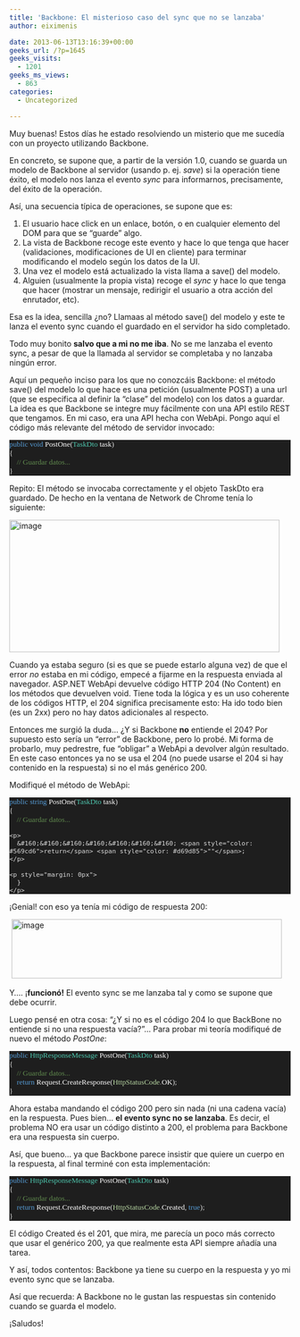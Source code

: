 ```yaml
---
title: 'Backbone: El misterioso caso del sync que no se lanzaba'
author: eiximenis

date: 2013-06-13T13:16:39+00:00
geeks_url: /?p=1645
geeks_visits:
  - 1201
geeks_ms_views:
  - 863
categories:
  - Uncategorized

---
```

Muy buenas! Estos días he estado resolviendo un misterio que me sucedía con un proyecto utilizando Backbone.

En concreto, se supone que, a partir de la versión 1.0, cuando se guarda un modelo de Backbone al servidor (usando p. ej. _save_) si la operación tiene éxito, el modelo nos lanza el evento _sync_ para informarnos, precisamente, del éxito de la operación.

Así, una secuencia típica de operaciones, se supone que es:

  1. El usuario hace click en un enlace, botón, o en cualquier elemento del DOM para que se “guarde” algo. 
  2. La vista de Backbone recoge este evento y hace lo que tenga que hacer (validaciones, modificaciones de UI en cliente) para terminar modificando el modelo según los datos de la UI. 
  3. Una vez el modelo está actualizado la vista llama a save() del modelo. 
  4. Alguien (usualmente la propia vista) recoge el _sync_ y hace lo que tenga que hacer (mostrar un mensaje, redirigir el usuario a otra acción del enrutador, etc). 

Esa es la idea, sencilla ¿no? Llamaas al método save() del modelo y este te lanza el evento sync cuando el guardado en el servidor ha sido completado.

Todo muy bonito **salvo que a mi no me iba**. No se me lanzaba el evento sync, a pesar de que la llamada al servidor se completaba y no lanzaba ningún error.

Aquí un pequeño inciso para los que no conozcáis Backbone: el método save() del modelo lo que hace es una petición (usualmente POST) a una url (que se especifica al definir la “clase” del modelo) con los datos a guardar. La idea es que Backbone se integre muy fácilmente con una API estilo REST que tengamos. En mi caso, era una API hecha con WebApi. Pongo aquí el código más relevante del método de servidor invocado:

<div style="font-size: 10pt; font-family: consolas; background: #1e1e1e; color: #dcdcdc">
  <p style="margin: 0px">
    <span style="color: #569cd6">public</span> <span style="color: #569cd6">void</span> <span style="color: white">PostOne</span>(<span style="color: #4ec9b0">TaskDto</span> <span style="color: white">task</span>)
  </p>
  
  <p style="margin: 0px">
    {
  </p>
  
  <p style="margin: 0px">
    &#160;&#160;&#160; <span style="color: #608b4e">// Guardar datos...</span>
  </p>
  
  <p style="margin: 0px">
    }
  </p></p>
</div>

Repito: El método se invocaba correctamente y el objeto TaskDto era guardado. De hecho en la ventana de Network de Chrome tenía lo siguiente:

[<img title="image" style="border-left-width: 0px; border-right-width: 0px; border-bottom-width: 0px; display: inline; border-top-width: 0px" border="0" alt="image" src="http://geeks.ms/cfs-file.ashx/__key/CommunityServer.Blogs.Components.WeblogFiles/etomas/image_5F00_thumb_5F00_6F4D0284.png" width="484" height="237" />][1] 

Cuando ya estaba seguro (si es que se puede estarlo alguna vez) de que el error _no_ estaba en mi código, empecé a fijarme en la respuesta enviada al navegador. ASP.NET WebApi devuelve código HTTP 204 (No Content) en los métodos que devuelven void. Tiene toda la lógica y es un uso coherente de los códigos HTTP, el 204 significa precisamente esto: Ha ido todo bien (es un 2xx) pero no hay datos adicionales al respecto.

Entonces me surgió la duda… ¿Y si Backbone **no** entiende el 204? Por supuesto esto sería un “error” de Backbone, pero lo probé. Mi forma de probarlo, muy pedrestre, fue “obligar” a WebApi a devolver algún resultado. En este caso entonces ya no se usa el 204 (no puede usarse el 204 si hay contenido en la respuesta) si no el más genérico 200.

Modifiqué el método de WebApi:

<div style="font-size: 10pt; font-family: consolas; background: #1e1e1e; color: #dcdcdc">
  <p style="margin: 0px">
    <span style="color: #569cd6">public</span> <span style="color: #569cd6">string</span> <span style="color: white">PostOne</span>(<span style="color: #4ec9b0">TaskDto</span> <span style="color: white">task</span>)
  </p>
  
  <p style="margin: 0px">
    {
  </p>
  
  <p style="margin: 0px">
    &#160;&#160;&#160; <span style="color: #608b4e">// Guardar datos...</span>
  </p>
  
  <p style="margin: 0px">
    <p style="margin: 0px">
      <span style="color: #608b4e"></span>
    </p>
    
    <p>
      &#160;&#160;&#160;&#160;&#160;&#160;&#160; <span style="color: #569cd6">return</span> <span style="color: #d69d85">""</span>;
    </p>
    
    <p style="margin: 0px">
      }
    </p>
  </p>
</div>

¡Genial! con eso ya tenía mi código de respuesta 200:

&#160;[<img title="image" style="border-left-width: 0px; border-right-width: 0px; border-bottom-width: 0px; display: inline; border-top-width: 0px" border="0" alt="image" src="http://geeks.ms/cfs-file.ashx/__key/CommunityServer.Blogs.Components.WeblogFiles/etomas/image_5F00_thumb_5F00_6C579DD1.png" width="484" height="106" />][2] 

Y…. ¡**funcionó!** El evento sync se me lanzaba tal y como se supone que debe ocurrir.

Luego pensé en otra cosa: “¿Y si no es el código 204 lo que BackBone no entiende si no una respuesta vacía?”… Para probar mi teoría modifiqué de nuevo el método _PostOne_:

<div style="font-size: 10pt; font-family: consolas; background: #1e1e1e; color: #dcdcdc">
  <p style="margin: 0px">
    <span style="color: #569cd6">public</span> <span style="color: #4ec9b0">HttpResponseMessage</span> <span style="color: white">PostOne</span>(<span style="color: #4ec9b0">TaskDto</span> <span style="color: white">task</span>)
  </p>
  
  <p style="margin: 0px">
    {
  </p>
  
  <p style="margin: 0px">
    &#160;&#160;&#160; <span style="color: #608b4e">// Guardar datos...</span>
  </p>
  
  <p style="margin: 0px">
    &#160;&#160;&#160; <span style="color: #569cd6">return</span> <span style="color: white">Request</span><span style="color: #b4b4b4">.</span><span style="color: white">CreateResponse</span>(<span style="color: #b8d7a3">HttpStatusCode</span><span style="color: #b4b4b4">.</span><span style="color: white">OK</span>);
  </p>
  
  <p style="margin: 0px">
    }
  </p></p>
</div>

Ahora estaba mandando el código 200 pero sin nada (ni una cadena vacía) en la respuesta. Pues bien… **el evento sync no se lanzaba**. Es decir, el problema NO era usar un código distinto a 200, el problema para Backbone era una respuesta sin cuerpo. 

Así, que bueno… ya que Backbone parece insistir que quiere un cuerpo en&#160; la respuesta, al final terminé con esta implementación:

<div style="font-size: 10pt; font-family: consolas; background: #1e1e1e; color: #dcdcdc">
  <p style="margin: 0px">
    <span style="color: #569cd6">public</span> <span style="color: #4ec9b0">HttpResponseMessage</span> <span style="color: white">PostOne</span>(<span style="color: #4ec9b0">TaskDto</span> <span style="color: white">task</span>)
  </p>
  
  <p style="margin: 0px">
    {
  </p>
  
  <p style="margin: 0px">
    &#160;&#160;&#160; <span style="color: #608b4e">// Guardar datos...</span>
  </p>
  
  <p style="margin: 0px">
    &#160;&#160;&#160; <span style="color: #569cd6">return</span> <span style="color: white">Request</span><span style="color: #b4b4b4">.</span><span style="color: white">CreateResponse</span>(<span style="color: #b8d7a3">HttpStatusCode</span><span style="color: #b4b4b4">.</span><span style="color: white">Created</span>, <span style="color: #569cd6">true</span>);
  </p>
  
  <p style="margin: 0px">
    }
  </p></p>
</div>

El código Created és el 201, que mira, me parecía un poco más correcto que usar el genérico 200, ya que realmente esta API siempre añadía una tarea.

Y así, todos contentos: Backbone ya tiene su cuerpo en la respuesta y yo mi evento sync que se lanzaba.

Así que recuerda: A Backbone no le gustan las respuestas sin contenido cuando se guarda el modelo.

¡Saludos!

 [1]: http://geeks.ms/cfs-file.ashx/__key/CommunityServer.Blogs.Components.WeblogFiles/etomas/image_5F00_46FDD030.png
 [2]: http://geeks.ms/cfs-file.ashx/__key/CommunityServer.Blogs.Components.WeblogFiles/etomas/image_5F00_5B536FEE.png